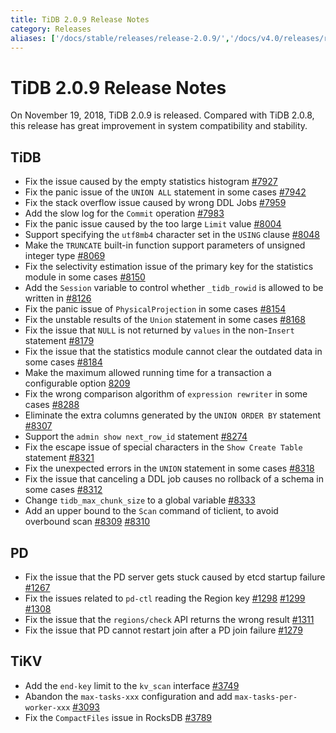 ```yaml
---
title: TiDB 2.0.9 Release Notes
category: Releases
aliases: ['/docs/stable/releases/release-2.0.9/','/docs/v4.0/releases/release-2.0.9/','/docs/stable/releases/209/']
---
```


# TiDB 2.0.9 Release Notes

On November 19, 2018, TiDB 2.0.9 is released. Compared with TiDB 2.0.8, this release has great improvement in system compatibility and stability.

## TiDB

- Fix the issue caused by the empty statistics histogram [#7927](https://github.com/pingcap/tidb/pull/7927)
- Fix the panic issue of the `UNION ALL` statement in some cases [#7942](https://github.com/pingcap/tidb/pull/7942)
- Fix the stack overflow issue caused by wrong DDL Jobs [#7959](https://github.com/pingcap/tidb/pull/7959)
- Add the slow log for the `Commit` operation [#7983](https://github.com/pingcap/tidb/pull/7983)
- Fix the panic issue caused by the too large `Limit` value [#8004](https://github.com/pingcap/tidb/pull/8004)
- Support specifying the `utf8mb4` character set in the `USING` clause [#8048](https://github.com/pingcap/tidb/pull/8048)
- Make the `TRUNCATE` built-in function support parameters of unsigned integer type [#8069](https://github.com/pingcap/tidb/pull/8069)
- Fix the selectivity estimation issue of the primary key for the statistics module in some cases [#8150](https://github.com/pingcap/tidb/pull/8150)
- Add the `Session` variable to control whether `_tidb_rowid` is allowed to be written in [#8126](https://github.com/pingcap/tidb/pull/8126)
- Fix the panic issue of `PhysicalProjection` in some cases [#8154](https://github.com/pingcap/tidb/pull/8154)
- Fix the unstable results of the `Union` statement in some cases [#8168](https://github.com/pingcap/tidb/pull/8168)
- Fix the issue that `NULL` is not returned by `values` in the non-`Insert` statement [#8179](https://github.com/pingcap/tidb/pull/8179)
- Fix the issue that the statistics module cannot clear the outdated data in some cases [#8184](https://github.com/pingcap/tidb/pull/8184)
- Make the maximum allowed running time for a transaction a configurable option [8209](https://github.com/pingcap/tidb/pull/8209)
- Fix the wrong comparison algorithm of `expression rewriter` in some cases [#8288](https://github.com/pingcap/tidb/pull/8288)
- Eliminate the extra columns generated by the `UNION ORDER BY` statement [#8307](https://github.com/pingcap/tidb/pull/8307)
- Support the `admin show next_row_id` statement [#8274](https://github.com/pingcap/tidb/pull/8274)
- Fix the escape issue of special characters in the `Show Create Table` statement [#8321](https://github.com/pingcap/tidb/pull/8321)
- Fix the unexpected errors in the `UNION` statement in some cases [#8318](https://github.com/pingcap/tidb/pull/8318)
- Fix the issue that canceling a DDL job causes no rollback of a schema in some cases [#8312](https://github.com/pingcap/tidb/pull/8312)
- Change `tidb_max_chunk_size` to a global variable [#8333](https://github.com/pingcap/tidb/pull/8333)
- Add an upper bound to the `Scan` command of ticlient, to avoid overbound scan [#8309](https://github.com/pingcap/tidb/pull/8309) [#8310](https://github.com/pingcap/tidb/pull/8310)

## PD

- Fix the issue that the PD server gets stuck caused by etcd startup failure [#1267](https://github.com/pingcap/pd/pull/1267)
- Fix the issues related to `pd-ctl` reading the Region key [#1298](https://github.com/pingcap/pd/pull/1298) [#1299](https://github.com/pingcap/pd/pull/1299) [#1308](https://github.com/pingcap/pd/pull/1308)
- Fix the issue that the `regions/check` API returns the wrong result [#1311](https://github.com/pingcap/pd/pull/1311)
- Fix the issue that PD cannot restart join after a PD join failure [#1279](https://github.com/pingcap/pd/pull/1279)

## TiKV

- Add the `end-key` limit to the `kv_scan` interface [#3749](https://github.com/tikv/tikv/pull/3749)
- Abandon the `max-tasks-xxx` configuration and add `max-tasks-per-worker-xxx` [#3093](https://github.com/tikv/tikv/pull/3093)
- Fix the `CompactFiles` issue in RocksDB [#3789](https://github.com/tikv/tikv/pull/3789)